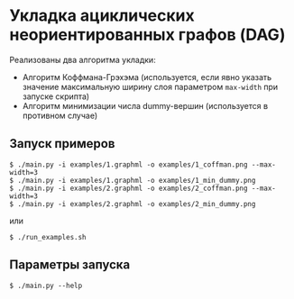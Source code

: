 # Укладка ациклических неориентированных графов (DAG)

Реализованы два алгоритма укладки:

- Алгоритм Коффмана-Грэхэма (используется, если явно указать значение максимальную ширину слоя параметром `max-width`
  при запуске скрипта)
- Алгоритм минимизации числа dummy-вершин (используется в противном случае)

## Запуск примеров

```console
$ ./main.py -i examples/1.graphml -o examples/1_coffman.png --max-width=3
$ ./main.py -i examples/1.graphml -o examples/1_min_dummy.png
$ ./main.py -i examples/2.graphml -o examples/2_coffman.png --max-width=3
$ ./main.py -i examples/2.graphml -o examples/2_min_dummy.png
```

или

```
$ ./run_examples.sh
```

## Параметры запуска

```console
$ ./main.py --help
```